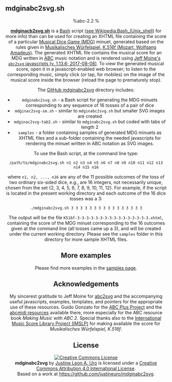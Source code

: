 ## mdginabc2svg.sh

<center>
<script src='./samples/js/abc2svg-1.js' type='text/javascript'></script>
<script src='./samples/js/abcemb-1.js' type='text/javascript'></script>
<script src='./samples/js/play-1.js' type='text/javascript'></script>
<style type='text/css'>
	svg {display:block}
</style>
<title>K516f-189874916791621</title>

<center>
%abc-2.2
%<![CDATA[
%%scale 0.75
%%pagewidth 20cm
%%bgcolor white
%%topspace 0
%%composerspace 0
%%leftmargin 0.80cm
%%rightmargin 0.80cm
X:189874916791621
T:7-7-7-7-7-7-7-7-7-7-7-7-7-7-7-7
%%setfont-1 Courier-Bold 12
T:$1K.516f::104:157:27:167:154:68:118:91:138:71:150:29:101:162:23:151::$0
T:$1Perm. No.: 189874916791621$0
M:3/8
L:1/8
Q:1/8=111
%%staves [1 2]
V:1 clef=treble
V:2 clef=bass
K:C
%1
[V:1]|: e/d/e/g/c'/g/ |\
[V:2]|: C,2z |\
%2
[V:1] e/d/e/g/c'/g/ |\
[V:2] C,2z |\
%3
[V:1] f/e/f/d/c/B/ |\
[V:2] [B,2G,2]z |\
%4
[V:1] cc/d/e |\
[V:2] [E,2C,2]z |\
%5
[V:1] d/^c/d/^f/a/f/ |\
[V:2] C,2z |\
%6
[V:1] gb/g/d/g/ |\
[V:2] B,,2z |\
%7
[V:1] e/a/g/b/^f/a/ \
[V:2] C,D,D,, \
%8a
[V:1]|1 [g2d2B2G2]z :|2
[V:2]|1 G,,G,/=F,/E,/D,/ :|2
%8b
[V:1] [g2d2B2G2]z |:\
[V:2] G,,B,/G,/^F,/E,/ |:\
%9
[V:1] [^fdA]!trill!f2 |\
[V:2] D,,/D,/^C,/D,/^C,/D,/ |\
%10
[V:1] g/b/d'/b/g |\
[V:2] [D,2B,,2][D,B,,] |\
%11
[V:1] [ecG]!trill!e2 |\
[V:2] C,/B,,/C,/D,/E,/^F,/ |\
%12
[V:1] B/d/g/d/B |\
[V:2] G,2G,, |\
%13
[V:1] e/d/e/g/c'/g/ |\
[V:2] G,2 E, & C,2 C, |\
%14
[V:1] e/d/e/g/c'/g/ |\
[V:2] [G,2C,2][E,C,] |\
%15
[V:1] f/e/d/e/f/g/ |\
[V:2] A,/G,/F,/G,/A,/B,/ |\
%16
[V:1] c2z :|]
[V:2] C,G,,C,, :|]
%]]>
</center>

[**mdginacb2svg.sh**](https://github.com/justineuro/mdginabc2svg) is a [Bash](https://www.gnu.org/software/bash/) script [(see Wikipedia:Bash_(Unix_shell)](https://en.wikipedia.org/wiki/Bash_%28Unix_shell%29) for more info) than can be used for creating an XHTML file containing the score of a particular [Musical Dice Game (MDG)](https://en.wikipedia.org/wiki/Musikalisches_W%C3%BCrfelspiel) minuet, generated based on the rules given in  [Musikalisches Würfelspiel, K.516f (Mozart, Wolfgang Amadeus)](http://imslp.org/wiki/Musikalisches_W%C3%BCrfelspiel,_K.516f_(Mozart,_Wolfgang_Amadeus)).  The generated XHTML file contains the musical score for an MDG written in [ABC](http://www.abcnotation.com) music notation and is rendered using [Jeff Moine's `abc2svg` javascripts (v. 1.13.6; 2017-08-08)](http://moinejf.free.fr/js/index.html).  To view the generated musical score, open it in a javascript-enabled web browser; to listen to the corresponding music, simply click (or tap, for mobiles) on the image of the musical score inside the browser (reload the page to prematurely stop).

The [GitHub mdginabc2svg](https://github.com/justineuro/mdginabc2svg) directory includes:

* `mdginabc2svg.sh` - a Bash script for generating the MDG minuets corresponding to any sequence of 16 tosses of a pair of dice
* `mdginac2svg-sm.sh` - similar to `mdginabc2svg.sh` but smaller SVG images are created
* `mdginac2svg-tab2.sh` - similar to `mdginabc2svg.sh` but coded with tabs of length 2
* `samples` - a folder containing samples of generated MDG minuets as XHTML files and a sub-folder containing the needed javascripts for rendering the minuet written in ABC notation as SVG images.

To use the Bash script, at the command line type:

```
/path/to/mdginabc2svg.sh n1 n2 n3 n4 n5 n6 n7 n8 n9 n10 n11 n12 n13 n14 n15 n16
```
    
where `n1, n2, ..., n16` are any of the 11 possible outcomes of the toss of two ordinary six-sided dice, e.g., are 16 integers, not necessarily unique, chosen from the set {2, 3, 4, 5, 6, 7, 8, 9, 10, 11, 12}.  For example, if the script is located in the present working directory and each outcome of the 16 dice tosses was a 3:

```
./mdginabc2svg.sh 3 3 3 3 3 3 3 3 3 3 3 3 3 3 3 3
```
The output will be the file `K516f-3-3-3-3-3-3-3-3-3-3-3-3-3-3-3-3.xhtml`, containing the score of the MDG minuet corresponding to the 16 outcomes given at the command line (all tosses came up a 3), and will be created under the current working directory.  Please see the `samples` folder in this directory for more sample XHTML files.

## More examples
Please find more examples in the [samples page](../samples/index.md).

## Acknowledgements
My sincerest gratitude to Jeff Moine for [abc2svg](http://moinejf.free.fr/js/index.html) and the accompanying useful javascripts, examples, templates, and pointers for the appropriate use of these resources. Guido Gonzato for the [ABC Plus Project](http://abcplus.sourceforge.net/) and the [abcmidi resources](http://abcplus.sourceforge.net/#abcMIDI) available there, more especially for the ABC resource book *Making Music with ABC 2*.  Special thanks also to the [International Music Score Library Project (IMSLP)](http://imslp.org/) for making available the score for *Musikalisches Würfelspiel, K.516f*.

## License
<a rel="license" href="http://creativecommons.org/licenses/by/4.0/"><img alt="Creative Commons License" style="border-width:0" src="https://i.creativecommons.org/l/by/4.0/80x15.png" /></a><br /><span xmlns:dct="http://purl.org/dc/terms/" property="dct:title"><b>mdginabc2svg</b></span> by <a xmlns:cc="http://creativecommons.org/ns#" href="https://github.com/justineuro/mdginabc2svg" property="cc:attributionName" rel="cc:attributionURL">Justine Leon A. Uro</a> is licensed under a <a rel="license" href="http://creativecommons.org/licenses/by/4.0/">Creative Commons Attribution 4.0 International License</a>.<br />Based on a work at <a xmlns:dct="http://purl.org/dc/terms/" href="https://github.com/justineuro/mdginabc2svg" rel="dct:source">https://github.com/justineuro/mdginabc2svg</a>.
